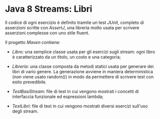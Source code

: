 # Java 8 Streams: Libri

Il codice di ogni esercizio è definito tramite un test *JUnit*, completo di asserzioni scritte con *AssertJ*, una libreria molto usata per scrivere asserzioni complesse con uno stile fluent.

Il progetto *Maven* contiene:

- *Libro*: una semplice classe usata per gli esercizi sugli stream: ogni libro è caratterizzato da un titolo, un costo e una categoria;

- *Libreria*: una classe composta da metodi statici usata per generare dei libri di vario genere. La generazione avviene in maniera deterministica (non viene usato random()) in modo da permettere di scrivere test con esito prevedibile.

- *TestBasiStream*: file di test in cui vengono mostrati i concetti di interfaccia funzionale ed espressioni lambda;

- *TestLibri*: file di test in cui vengono mostrati diversi esercizi  sull'uso degli stream.
